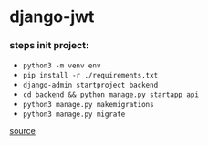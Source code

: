 # django-jwt

### steps init project:
- `python3 -m venv env`
- `pip install -r ./requirements.txt`
- `django-admin startproject backend`
- `cd backend && python manage.py startapp api`
- `python3 manage.py makemigrations`
- `python3 manage.py migrate`


[source](https://www.youtube.com/watch?v=c-QsfbznSXI)